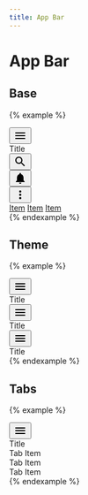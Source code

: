 ```yaml
---
title: App Bar
---
```


# App Bar

## Base

{% example %}
<div class="app-bar app-bar--primary">
  <div class="toolbar">
    <div class="toolbar__action">
      <button type="button" class="button button--icon">
        <svg xmlns="http://www.w3.org/2000/svg" height="24" viewBox="0 0 24 24" width="24"><path d="M0 0h24v24H0z" fill="none"/><path d="M3 18h18v-2H3v2zm0-5h18v-2H3v2zm0-7v2h18V6H3z"/></svg>
      </button>
    </div>
    <div class="toolbar__title">
      Title
    </div>
    <div class="toolbar__action">
      <button type="button" class="button button--icon">
        <svg xmlns="http://www.w3.org/2000/svg" height="24" viewBox="0 0 24 24" width="24"><path d="M15.5 14h-.79l-.28-.27C15.41 12.59 16 11.11 16 9.5 16 5.91 13.09 3 9.5 3S3 5.91 3 9.5 5.91 16 9.5 16c1.61 0 3.09-.59 4.23-1.57l.27.28v.79l5 4.99L20.49 19l-4.99-5zm-6 0C7.01 14 5 11.99 5 9.5S7.01 5 9.5 5 14 7.01 14 9.5 11.99 14 9.5 14z"/><path d="M0 0h24v24H0z" fill="none"/></svg>
      </button>
    </div>
    <div class="toolbar__action">
      <button type="button" class="button button--icon">
        <svg xmlns="http://www.w3.org/2000/svg" height="24" viewBox="0 0 24 24" width="24"><path d="M12 22c1.1 0 2-.9 2-2h-4c0 1.1.89 2 2 2zm6-6v-5c0-3.07-1.64-5.64-4.5-6.32V4c0-.83-.67-1.5-1.5-1.5s-1.5.67-1.5 1.5v.68C7.63 5.36 6 7.92 6 11v5l-2 2v1h16v-1l-2-2z"/></svg>
      </button>
    </div>
    <div class="toolbar__action dropdown" data-controller="dropdown">
      <button type="button" class="button button--icon" data-action="dropdown#toggle">
        <svg xmlns="http://www.w3.org/2000/svg" height="24" viewBox="0 0 24 24" width="24"><path d="M0 0h24v24H0z" fill="none"/><path d="M12 8c1.1 0 2-.9 2-2s-.9-2-2-2-2 .9-2 2 .9 2 2 2zm0 2c-1.1 0-2 .9-2 2s.9 2 2 2 2-.9 2-2-.9-2-2-2zm0 6c-1.1 0-2 .9-2 2s.9 2 2 2 2-.9 2-2-.9-2-2-2z"/></svg>
      </button>
      <div class="dropdown__menu dropdown__menu--top-right">
        <a href="#" class="dropdown__item">Item</a>
        <a href="#" class="dropdown__item">Item</a>
        <a href="#" class="dropdown__item">Item</a>
      </div>
    </div>
  </div>
</div>
{% endexample %}

## Theme

{% example %}
<div class="app-bar">
  <div class="toolbar">
    <div class="toolbar__action">
      <button type="button" class="button button--icon">
        <svg xmlns="http://www.w3.org/2000/svg" height="24" viewBox="0 0 24 24" width="24"><path d="M0 0h24v24H0z" fill="none"/><path d="M3 18h18v-2H3v2zm0-5h18v-2H3v2zm0-7v2h18V6H3z"/></svg>
      </button>
    </div>
    <div class="toolbar__title">
      Title
    </div>
  </div>
</div>

<div class="app-bar app-bar--primary">
  <div class="toolbar">
    <div class="toolbar__action">
      <button type="button" class="button button--icon">
        <svg xmlns="http://www.w3.org/2000/svg" height="24" viewBox="0 0 24 24" width="24"><path d="M0 0h24v24H0z" fill="none"/><path d="M3 18h18v-2H3v2zm0-5h18v-2H3v2zm0-7v2h18V6H3z"/></svg>
      </button>
    </div>
    <div class="toolbar__title">
      Title
    </div>
  </div>
</div>

<div class="app-bar app-bar--secondary">
  <div class="toolbar">
    <div class="toolbar__action">
      <button type="button" class="button button--icon">
        <svg xmlns="http://www.w3.org/2000/svg" height="24" viewBox="0 0 24 24" width="24"><path d="M0 0h24v24H0z" fill="none"/><path d="M3 18h18v-2H3v2zm0-5h18v-2H3v2zm0-7v2h18V6H3z"/></svg>
      </button>
    </div>
    <div class="toolbar__title">
      Title
    </div>
  </div>
</div>
{% endexample %}

## Tabs

{% example %}
<div class="app-bar app-bar--primary">
  <div class="toolbar">
    <div class="toolbar__action">
      <button type="button" class="button button--icon">
        <svg xmlns="http://www.w3.org/2000/svg" height="24" viewBox="0 0 24 24" width="24"><path d="M0 0h24v24H0z" fill="none"/><path d="M3 18h18v-2H3v2zm0-5h18v-2H3v2zm0-7v2h18V6H3z"/></svg>
      </button>
    </div>
    <div class="toolbar__title">
      Title
    </div>
  </div>
  <div class="tab">
    <div class="tab__item tab__item--active">
      Tab Item
    </div>
    <div class="tab__item">
      Tab Item
    </div>
    <div class="tab__item">
      Tab Item
    </div>
  </div>
</div>
{% endexample %}
